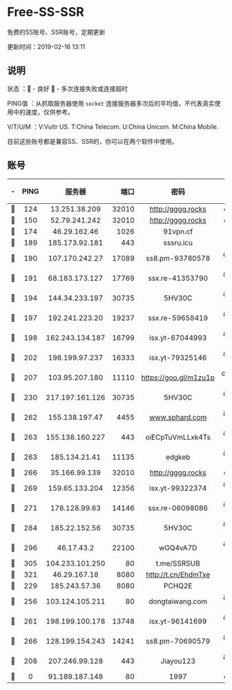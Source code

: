 # Free-SS-SSR

免费的SS账号、SSR账号，定期更新

更新时间：2019-02-16 13:11

## 说明

状态     ：🙂 - 良好 🙁 - 多次连接失败或连接超时

PING值   ：从抓取服务器使用 `socket` 连接服务器多次后的平均值，不代表真实使用中的速度，仅供参考。

V/T/U/M  ：V:Vultr US. T:China Telecom. U:China Unicom. M:China Mobile.

目前这些账号都是兼容SS、SSR的，你可以在两个软件中使用。

## 账号

|-|PING|服务器|端口|密码|加密方式|区域|V/T/U/M|
|:----:|:----:|:-----:|-----:|:----:|:----:|:----:|:----:|
|🙂|124|13.251.38.209|32010|http://gggg.rocks|chacha20|SG|9↑/8↑/8↑/10↑|
|🙂|150|52.79.241.242|32010|http://gggg.rocks|chacha20|KR|8↑/10↑/10↑/10↑|
|🙂|174|46.29.162.46|1026|91vpn.cf|rc4-md5|RU|10↑/10↑/10↑/10↑|
|🙂|189|185.173.92.181|443|sssru.icu|rc4-md5|RU|9↑/9↑/10↑/9↑|
|🙂|190|107.170.242.27|17089|ss8.pm-93780578|aes-256-cfb|US|9↑/10↑/10↑/10↑|
|🙂|191|68.183.173.127|17769|ssx.re-41353790|aes-256-cfb|US|9↑/10↑/10↑/10↑|
|🙂|194|144.34.233.197|30735|5HV30C|aes-256-cfb|US|10↑/10↑/10↑/10↑|
|🙂|197|192.241.223.20|19237|ssx.re-59658419|aes-256-cfb|US|9↑/10↑/10↑/10↑|
|🙂|198|162.243.134.187|16799|isx.yt-67044993|aes-256-cfb|US|9↑/10↑/10↑/10↑|
|🙂|202|198.199.97.237|16333|isx.yt-79325146|aes-256-cfb|US|9↑/10↑/10↑/10↑|
|🙂|207|103.95.207.180|11110|https://goo.gl/m1zu1p|chacha20-ietf|US|9↑/9↑/9↑/9↑|
|🙂|230|217.197.161.126|30735|5HV30C|aes-256-cfb|SG|10↑/10↑/10↑/10↑|
|🙂|262|155.138.197.47|4455|www.sphard.com|aes-256-cfb|US|8↑/10↑/10↑/10↑|
|🙂|263|155.138.160.227|443|oiECpTuVmLLxk4Ts|aes-256-cfb|US|8↑/10↑/10↑/10↑|
|🙂|263|185.134.21.41|11135|edgkeb|aes-256-cfb|GB|10↑/10↑/10↑/10↑|
|🙂|266|35.166.99.139|32010|http://gggg.rocks|chacha20|US|10↑/10↑/10↑/10↑|
|🙂|269|159.65.133.204|12356|isx.yt-99322374|aes-256-cfb|SG|9↑/10↑/10↑/10↑|
|🙂|271|178.128.99.63|14146|ssx.re-06098086|aes-256-cfb|SG|9↑/10↑/10↑/10↑|
|🙂|284|185.22.152.56|30735|5HV30C|aes-256-cfb|RU|10↑/10↑/10↑/10↑|
|🙂|296|46.17.43.2|22100|wGQ4vA7D|aes-256-gcm|RU|1↓/10↑/10↑/10↑|
|🙂|305|104.233.101.250|80|t.me/SSRSUB|rc4-md5|CA|10↑/10↑/10↑/10↑|
|🙂|321|46.29.167.18|8080|http://t.cn/EhdmTxe|rc4-md5|RU|10↑/10↑/10↑/10↑|
|🙂|229|185.243.57.36|8080|PCHQ2E|rc4-md5|US|9↑/10↑/7↓/9↓|
|🙂|256|103.124.105.211|80|dongtaiwang.com|aes-256-cfb|US|10↑/10↑/10↑/10↑|
|🙂|261|198.199.100.178|13748|isx.yt-96141699|aes-256-cfb|US|9↑/10↑/10↑/10↑|
|🙂|266|128.199.154.243|14241|ss8.pm-70690579|aes-256-cfb|SG|10↑/10↑/10↑/10↑|
|🙁|208|207.246.99.128|443|Jiayou123|aes-256-cfb|US|9↑/10↑/10↑/10↑|
|🙁|0|91.189.187.148|80|1997|chacha20|US|10↑/10↑/10↑/9↑|
